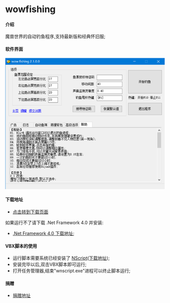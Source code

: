 # wowfishing

#### 介绍
魔兽世界的自动钓鱼程序,支持最新版和经典怀旧服;

#### 软件界面

![截图](screen.png)

#### 下载地址

* [点击转到下载页面](https://gitee.com/milaoshu1020/wowfishing/releases)

如果运行不了请下载 .Net Framework 4.0 并安装:

* [.Net Framework 4.0 下载地址](https://www.microsoft.com/zh-cn/download/details.aspx?id=17718);

#### VBX脚本的使用

* 运行脚本需要系统已经安装了 [NScript](https://github.com/milaoshu1020/NScript)([下载地址](https://github.com/milaoshu1020/NScript/releases));
* 安装完毕以后,双击VBX脚本即可运行;
* 打开任务管理器,结束"wnscript.exe"进程可以终止脚本运行;

#### 捐赠

* [捐赠地址](DONATE.md)
